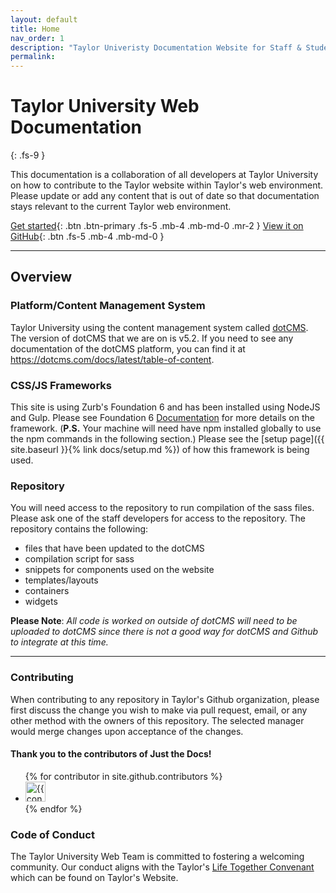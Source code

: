 ```yaml
---
layout: default
title: Home
nav_order: 1
description: "Taylor Univeristy Documentation Website for Staff & Student Developers"
permalink:
---
```


# Taylor University Web Documentation
{: .fs-9 }

This documentation is a collaboration of all developers at Taylor University on how to contribute to the Taylor website within Taylor's web environment. Please update or add any content that is out of date so that documentation stays relevant to the current Taylor web environment.

[Get started](#overview){: .btn .btn-primary .fs-5 .mb-4 .mb-md-0 .mr-2 } [View it on GitHub](https://github.com/Taylor-University/tu-web-documentation){: .btn .fs-5 .mb-4 .mb-md-0 }

----

## Overview

### Platform/Content Management System

Taylor University using the content management system called [dotCMS](https://dotcms.com/). The version of dotCMS that we are on is v5.2. If you need to see any documentation of the dotCMS platform, you can find it at https://dotcms.com/docs/latest/table-of-content.

### CSS/JS Frameworks

This site is using Zurb's Foundation 6 and has been installed using NodeJS and Gulp. Please see Foundation 6 [Documentation](https://foundation.zurb.com/sites/docs/) for more details on the framework. (**P.S.** Your machine will need have npm installed globally to use the npm commands in the following section.) Please see the [setup page]({{ site.baseurl }}{% link docs/setup.md %}) of how this framework is being used.

### Repository

You will need access to the repository to run compilation of the sass files. Please ask one of the staff developers for access to the repository. The repository contains the following:
- files that have been updated to the dotCMS
- compilation script for sass
- snippets for components used on the website
- templates/layouts
- containers
- widgets

**Please Note**: *All code is worked on outside of dotCMS will need to be uploaded to dotCMS since there is not a good way for dotCMS and Github to integrate at this time.*

----

### Contributing

When contributing to any repository in Taylor's Github organization, please first discuss the change you wish to make via pull request,
email, or any other method with the owners of this repository. The selected manager would merge changes upon acceptance of the changes.

#### Thank you to the contributors of Just the Docs!

<ul class="list-style-none">
{% for contributor in site.github.contributors %}
  <li class="d-inline-block mr-1">
     <a href="{{ contributor.html_url }}"><img src="{{ contributor.avatar_url }}" width="32" height="32" alt="{{ contributor.login }}"/></a>
  </li>
{% endfor %}
</ul>

### Code of Conduct

The Taylor University Web Team is committed to fostering a welcoming community. Our conduct aligns with the Taylor's [Life Together Convenant](https://www.taylor.edu/life-together-covenant) which can be found on Taylor's Website.

